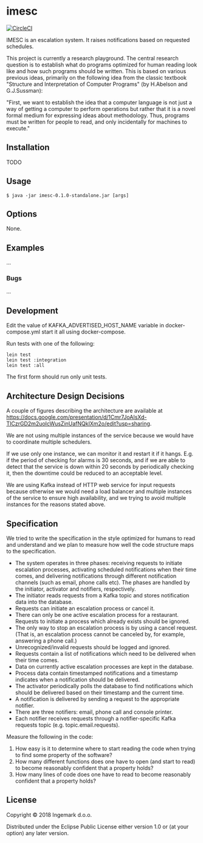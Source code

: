 # imesc

[![CircleCI](https://circleci.com/gh/jgracin/imesc.svg?style=svg)](https://circleci.com/gh/jgracin/imesc)

IMESC is an escalation system. It raises notifications based on requested
schedules.

This project is currently a research playground. The central research question
is to establish what do programs optimized for human reading look like and
how such programs should be written. This is based on various previous ideas,
primarily on the following idea from the classic textbook "Structure and
Interpretation of Computer Programs" (by H.Abelson and G.J.Sussman):

   "First, we want to establish the idea that a computer language is not just a
   way of getting a computer to perform operations but rather that it is a novel
   formal medium for expressing ideas about methodology. Thus, programs must be
   written for people to read, and only incidentally for machines to execute."


## Installation

TODO

## Usage

    $ java -jar imesc-0.1.0-standalone.jar [args]

## Options

None.

## Examples

...

### Bugs

...

## Development
 
Edit the value of KAFKA_ADVERTISED_HOST_NAME variable in docker-compose.yml
start it all using docker-compose.

Run tests with one of the following:

```
lein test
lein test :integration
lein test :all
```

The first form should run only unit tests.

## Architecture Design Decisions

A couple of figures describing the architecture are available at
https://docs.google.com/presentation/d/1Cmr7JoAIsXd-TICzrGD2m2uoIcWusZinUafNQkIXm2o/edit?usp=sharing.

We are not using multiple instances of the service because we would have to
coordinate multiple schedulers.

If we use only one instance, we can monitor it and restart it if it hangs. E.g.
if the period of checking for alarms is 30 seconds, and if we are able to detect
that the service is down within 20 seconds by periodically checking it, then the
downtime could be reduced to an acceptable level.

We are using Kafka instead of HTTP web service for input requests because
otherwise we would need a load balancer and multiple instances of the service to
ensure high availability, and we trying to avoid multiple instances for the
reasons stated above.

## Specification

We tried to write the specification in the style optimized for humans to read
and understand and we plan to measure how well the code structure maps to the
specification.

* The system operates in three phases: receiving requests to initiate escalation
  processes, activating scheduled notifications when their time comes, and
  delivering notifications through different notification channels (such as
  email, phone calls etc). The phases are handled by the initiator, activator
  and notifiers, respectively.
* The initiator reads requests from a Kafka topic and stores notification data
  into the database.
* Requests can initiate an escalation process or cancel it.
* There can only be one active escalation process for a restaurant. Requests to
  initiate a process which already exists should be ignored.
* The only way to stop an escalation process is by using a cancel request. (That
  is, an escalation process cannot be canceled by, for example, answering a
  phone call.)
* Unrecognized/invalid requests should be logged and ignored.
* Requests contain a list of notifications which need to be delivered when their
  time comes.
* Data on currently active escalation processes are kept in the database.
* Process data contain timestamped notifications and a timestamp indicates when
  a notification should be delivered.
* The activator periodically polls the database to find notifications which
  should be delivered based on their timestamp and the current time.
* A notification is delivered by sending a request to the appropriate notifier.
* There are three notifiers: email, phone call and console printer.
* Each notifier receives requests through a notifier-specific Kafka requests
  topic (e.g. topic.email.requests).

Measure the following in the code:

1. How easy is it to determine where to start reading the code when trying to
   find some property of the software?
2. How many different functions does one have to open (and start to read) to
   become reasonably confident that a property holds?
3. How many lines of code does one have to read to become reasonably confident
   that a property holds?

## License

Copyright © 2018 Ingemark d.o.o.

Distributed under the Eclipse Public License either version 1.0 or (at
your option) any later version.
